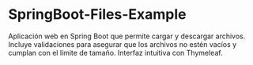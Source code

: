 # SpringBoot-Files-Example
Aplicación web en Spring Boot que permite cargar y descargar archivos. Incluye validaciones para asegurar que los archivos no estén vacíos y cumplan con el límite de tamaño. Interfaz intuitiva con Thymeleaf.
